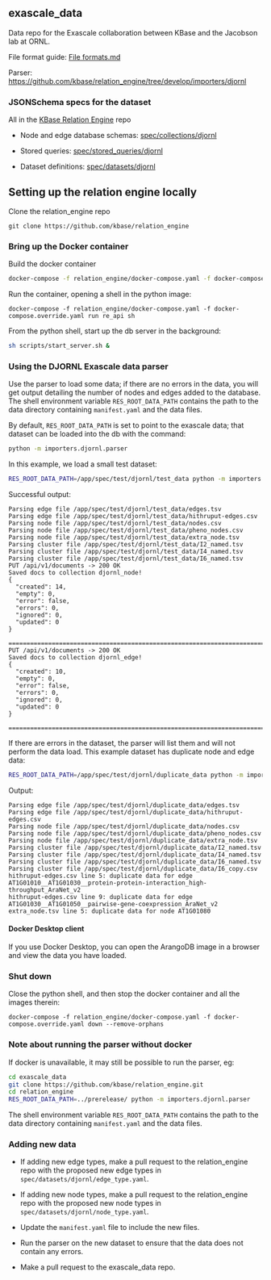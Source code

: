 ## exascale_data

Data repo for the Exascale collaboration between KBase and the Jacobson lab at ORNL.

File format guide: [File formats.md](https://github.com/kbase/exascale_data/blob/main/File_formats.md)

Parser: https://github.com/kbase/relation_engine/tree/develop/importers/djornl

### JSONSchema specs for the dataset

All in the [KBase Relation Engine](https://github.com/kbase/relation_engine) repo

- Node and edge database schemas: [spec/collections/djornl](https://github.com/kbase/relation_engine/tree/develop/spec/collections/djornl)

- Stored queries: [spec/stored_queries/djornl](https://github.com/kbase/relation_engine/tree/develop/spec/stored_queries/djornl)

- Dataset definitions: [spec/datasets/djornl](https://github.com/kbase/relation_engine/tree/develop/spec/datasets/djornl)



## Setting up the relation engine locally

Clone the relation_engine repo

```
git clone https://github.com/kbase/relation_engine
```
### Bring up the Docker container

Build the docker container
```sh
docker-compose -f relation_engine/docker-compose.yaml -f docker-compose.override.yaml build
```

Run the container, opening a shell in the python image:
```
docker-compose -f relation_engine/docker-compose.yaml -f docker-compose.override.yaml run re_api sh
```

From the python shell, start up the db server in the background:

```sh
sh scripts/start_server.sh &
```
### Using the DJORNL Exascale data parser

Use the parser to load some data; if there are no errors in the data, you will get output detailing the number of nodes and edges added to the database. The shell environment variable `RES_ROOT_DATA_PATH` contains the path to the data directory containing `manifest.yaml` and the data files.

By default, `RES_ROOT_DATA_PATH` is set to point to the exascale data; that dataset can be loaded into the db with the command:
```sh
python -m importers.djornl.parser
```

In this example, we load a small test dataset:

```sh
RES_ROOT_DATA_PATH=/app/spec/test/djornl/test_data python -m importers.djornl.parser
```

Successful output:

```
Parsing edge file /app/spec/test/djornl/test_data/edges.tsv
Parsing edge file /app/spec/test/djornl/test_data/hithruput-edges.csv
Parsing node file /app/spec/test/djornl/test_data/nodes.csv
Parsing node file /app/spec/test/djornl/test_data/pheno_nodes.csv
Parsing node file /app/spec/test/djornl/test_data/extra_node.tsv
Parsing cluster file /app/spec/test/djornl/test_data/I2_named.tsv
Parsing cluster file /app/spec/test/djornl/test_data/I4_named.tsv
Parsing cluster file /app/spec/test/djornl/test_data/I6_named.tsv
PUT /api/v1/documents -> 200 OK
Saved docs to collection djornl_node!
{
  "created": 14,
  "empty": 0,
  "error": false,
  "errors": 0,
  "ignored": 0,
  "updated": 0
}

================================================================================
PUT /api/v1/documents -> 200 OK
Saved docs to collection djornl_edge!
{
  "created": 10,
  "empty": 0,
  "error": false,
  "errors": 0,
  "ignored": 0,
  "updated": 0
}

================================================================================
```

If there are errors in the dataset, the parser will list them and will not perform the data load. This example dataset has duplicate node and edge data:

```sh
RES_ROOT_DATA_PATH=/app/spec/test/djornl/duplicate_data python -m importers.djornl.parser
```

Output:
```
Parsing edge file /app/spec/test/djornl/duplicate_data/edges.tsv
Parsing edge file /app/spec/test/djornl/duplicate_data/hithruput-edges.csv
Parsing node file /app/spec/test/djornl/duplicate_data/nodes.csv
Parsing node file /app/spec/test/djornl/duplicate_data/pheno_nodes.csv
Parsing node file /app/spec/test/djornl/duplicate_data/extra_node.tsv
Parsing cluster file /app/spec/test/djornl/duplicate_data/I2_named.tsv
Parsing cluster file /app/spec/test/djornl/duplicate_data/I4_named.tsv
Parsing cluster file /app/spec/test/djornl/duplicate_data/I6_named.tsv
Parsing cluster file /app/spec/test/djornl/duplicate_data/I6_copy.csv
hithruput-edges.csv line 5: duplicate data for edge AT1G01010__AT1G01030__protein-protein-interaction_high-throughput_AraNet_v2
hithruput-edges.csv line 9: duplicate data for edge AT1G01030__AT1G01050__pairwise-gene-coexpression_AraNet_v2
extra_node.tsv line 5: duplicate data for node AT1G01080
```


#### Docker Desktop client

If you use Docker Desktop, you can open the ArangoDB image in a browser and view the data you have loaded.


### Shut down

Close the python shell, and then stop the docker container and all the images therein:
```
docker-compose -f relation_engine/docker-compose.yaml -f docker-compose.override.yaml down --remove-orphans
```

### Note about running the parser without docker

If docker is unavailable, it may still be possible to run the parser, eg:

```sh
cd exascale_data
git clone https://github.com/kbase/relation_engine.git
cd relation_engine
RES_ROOT_DATA_PATH=../prerelease/ python -m importers.djornl.parser
```

The shell environment variable `RES_ROOT_DATA_PATH` contains the path to the data directory containing `manifest.yaml` and the data files.


### Adding new data

* If adding new edge types, make a pull request to the relation_engine repo with the proposed new edge types in `spec/datasets/djornl/edge_type.yaml`.

* If adding new node types, make a pull request to the relation_engine repo with the proposed new node types in `spec/datasets/djornl/node_type.yaml`.

* Update the `manifest.yaml` file to include the new files.

* Run the parser on the new dataset to ensure that the data does not contain any errors.

* Make a pull request to the exascale_data repo.
